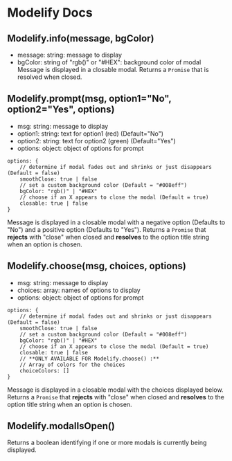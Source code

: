 # Modelify Docs

## Modelify.info(message, bgColor)
 - message: string: message to display
 - bgColor: string of "rgb()" or "#HEX": background color of modal
Message is displayed in a closable modal.
Returns a `Promise` that is resolved when closed.

## Modelify.prompt(msg, option1="No", option2="Yes", options)
 - msg: string: message to display
 - option1: string: text for option1 (red) (Default="No")
 - option2: string: text for option2 (green) (Default="Yes")
 - options: object: object of options for prompt
```
options: {
    // determine if modal fades out and shrinks or just disappears (Default = false)
    smoothClose: true | false
    // set a custom background color (Default = "#008eff")
    bgColor: "rgb()" | "#HEX"
    // choose if an X appears to close the modal (Default = true)
    closable: true | false
}
```
Message is displayed in a closable modal with a negative option (Defaults to "No") and a positive option (Defaults to "Yes").
Returns a `Promise` that **rejects** with "close" when closed
and **resolves** to the option title string when an option is chosen.

## Modelify.choose(msg, choices, options)
 - msg: string: message to display
 - choices: array: names of options to display
 - options: object: object of options for prompt
```
options: {
    // determine if modal fades out and shrinks or just disappears (Default = false)
    smoothClose: true | false
    // set a custom background color (Default = "#008eff")
    bgColor: "rgb()" | "#HEX"
    // choose if an X appears to close the modal (Default = true)
    closable: true | false
    // **ONLY AVAILABLE FOR Modelify.choose() :**
    // Array of colors for the choices
    choiceColors: []
}
```
Message is displayed in a closable modal with the choices displayed below.
Returns a `Promise` that **rejects** with "close" when closed
and **resolves** to the option title string when an option is chosen.

## Modelify.modalIsOpen()
Returns a boolean identifying if one or more modals is currently being displayed.